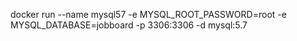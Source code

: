 docker run --name mysql57 -e MYSQL_ROOT_PASSWORD=root -e MYSQL_DATABASE=jobboard -p 3306:3306 -d mysql:5.7
